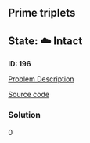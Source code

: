 ## Prime triplets

## State: :cloud: **Intact**

**ID: 196**

[Problem Description](https://projecteuler.net/problem=196)

[Source code](main.cpp)

### Solution
0